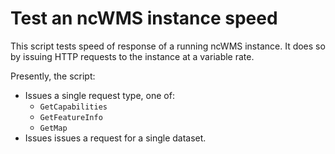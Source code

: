 # Test an ncWMS instance speed

This script tests speed of response of a running ncWMS instance.
It does so by issuing HTTP requests to the instance at a variable rate.

Presently, the script:

- Issues a single request type, one of:
    - `GetCapabilities`
    - `GetFeatureInfo`
    - `GetMap`
- Issues issues a request for a single dataset.



